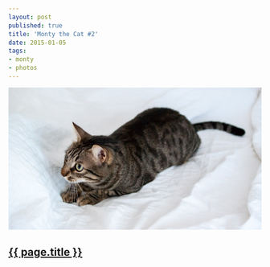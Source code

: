 ```yaml
---
layout: post
published: true
title: 'Monty the Cat #2'
date: 2015-01-05
tags:
- monty
- photos
---
```

<img class="center-block img-fluid lazyload" src="/assets/150105/montythecat.jpg" alt="Monty The Cat #2" />

<h2 class="article-title">
  <a href="{{ page.url | prepend: site.baseurl }}">{{ page.title }}</a>
</h2>